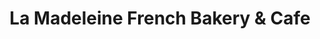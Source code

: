 ---
title: "La Madeleine French Bakery & Cafe"
url: /chandler/la-madeleine-french-bakery-and-cafe/
shop: bakery
---